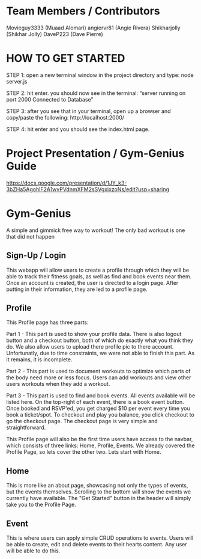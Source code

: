 # Team Members / Contributors
Movieguy3333 (Muaad Alomari)
angiervr81 (Angie Rivera)
Shikharjolly (Shikhar Jolly)
DaveP223 (Dave Pierre)

# HOW TO GET STARTED

STEP 1: open a new terminal window in the project directory and type: 
node server.js

STEP 2: hit enter. you should now see in the terminal:
“server running on port 2000
Connected to Database”


STEP 3: after you see that in your terminal, open up a browser and copy/paste the following: http://localhost:2000/

STEP 4: hit enter and you should see the index.html page. 

# Project Presentation / Gym-Genius Guide 
https://docs.google.com/presentation/d/1JY_k3-3bZHa5AgohlF2A1wvPVdnmXFM2sSVgxixzoNs/edit?usp=sharing

# Gym-Genius
A simple and gimmick free way to workout!
The only bad workout is one that did not happen


## Sign-Up / Login
This webapp will allow users to create a profile through which they will be able to track their fitness goals, as well as find and book events near them. Once an account is created, the user is directed to a login page. After putting in their information, they are led to a profile page.

## Profile
This Profile page has three parts:

Part 1 - This part is used to show your profile data. There is also logout button and a checkout button, both of which do exactly what you think they do. We also allow users to upload there profile pic to there account. Unfortunatly, due to time constraints, we were not able to finish this part. As it remains, it is incomplete.

Part 2 - This part is used to document workouts to optimize which parts of the body need more or less focus. Users can add workouts and view other users workouts when they add a workout. 

Part 3 - This part is used to find and book events. All events available will be listed here. On the top-right of each event, there is a book event button. Once booked and RSVP'ed, you get charged $10 per event every time you book a ticket/spot. To checkout and play you balance, you click checkout to go the checkout page. The checkout page is very simple and straightforward.

This Profile page will also be the first time users have access to the navbar, which consists of three links: Home, Profile, Events. We already covered the Profile Page, so lets cover the other two. Lets start with Home.

## Home
This is more like an about page, showcasing not only the types of events, but the events themselves. Scrolling to the bottom will show the events we currently have available. The "Get Started" button in the header will simply take you to the Profile Page.

## Event
This is where users can apply simple CRUD operations to events. Users will be able to create, edit and delete events to their hearts content. Any user will be able to do this.
  



 


